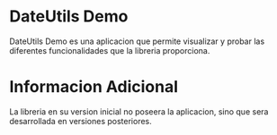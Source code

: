 # DateUtils Demo

DateUtils Demo es una aplicacion que permite visualizar y probar las diferentes funcionalidades que la libreria proporciona.

# Informacion Adicional

La libreria en su version inicial no poseera la aplicacion, sino que sera desarrollada en versiones posteriores.
